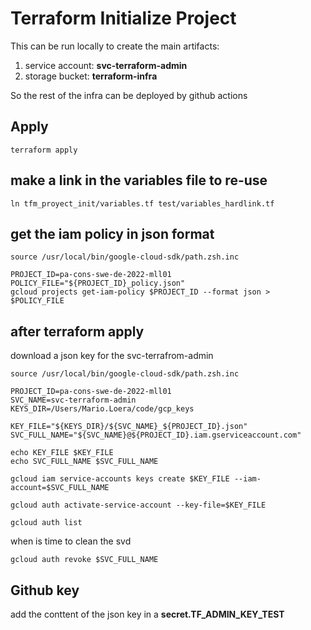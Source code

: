 # Terraform Initialize Project
 This can be run locally to create the main artifacts:
 1. service account: **svc-terraform-admin**
 1. storage bucket: **terraform-infra**

So the rest of the infra can be deployed by github actions

## Apply

```
terraform apply
```

## make a link in the variables file to re-use
```
ln tfm_proyect_init/variables.tf test/variables_hardlink.tf
```

## get the iam policy in json format
```
source /usr/local/bin/google-cloud-sdk/path.zsh.inc

PROJECT_ID=pa-cons-swe-de-2022-mll01
POLICY_FILE="${PROJECT_ID}_policy.json"
gcloud projects get-iam-policy $PROJECT_ID --format json > $POLICY_FILE
```

## after terraform apply
download a json key for the svc-terrafrom-admin

```
source /usr/local/bin/google-cloud-sdk/path.zsh.inc

PROJECT_ID=pa-cons-swe-de-2022-mll01
SVC_NAME=svc-terraform-admin
KEYS_DIR=/Users/Mario.Loera/code/gcp_keys

KEY_FILE="${KEYS_DIR}/${SVC_NAME}_${PROJECT_ID}.json"
SVC_FULL_NAME="${SVC_NAME}@${PROJECT_ID}.iam.gserviceaccount.com"

echo KEY_FILE $KEY_FILE
echo SVC_FULL_NAME $SVC_FULL_NAME

gcloud iam service-accounts keys create $KEY_FILE --iam-account=$SVC_FULL_NAME

gcloud auth activate-service-account --key-file=$KEY_FILE

gcloud auth list

```

when is time to clean the svd
```
gcloud auth revoke $SVC_FULL_NAME
```

## Github key
add the conttent of the json key in a **secret.TF_ADMIN_KEY_TEST**
